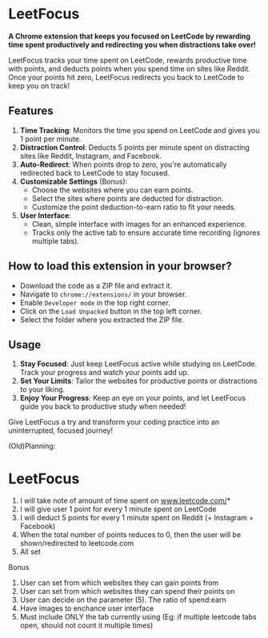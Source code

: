 <h1>LeetFocus</h1>

**A Chrome extension that keeps you focused on LeetCode by rewarding time spent productively and redirecting you when distractions take over!**

LeetFocus tracks your time spent on LeetCode, rewards productive time with points, and deducts points when you spend time on sites like Reddit. Once your points hit zero, LeetFocus redirects you back to LeetCode to keep you on track!

<h2>Features</h2>

1. **Time Tracking**: Monitors the time you spend on LeetCode and gives you 1 point per minute.
2. **Distraction Control**: Deducts 5 points per minute spent on distracting sites like Reddit, Instagram, and Facebook.
3. **Auto-Redirect**: When points drop to zero, you're automatically redirected back to LeetCode to stay focused.
4. **Customizable Settings** (Bonus):
   - Choose the websites where you can earn points.
   - Select the sites where points are deducted for distraction.
   - Customize the point deduction-to-earn ratio to fit your needs.
5. **User Interface**:
   - Clean, simple interface with images for an enhanced experience.
   - Tracks only the active tab to ensure accurate time recording (ignores multiple tabs).

<h2>How to load this extension in your browser?</h2>
<ul>
<li>Download the code as a ZIP file and extract it.</li>
<li>Navigate to <code>chrome://extensions/</code> in your browser.</li>
<li>Enable <code>Developer mode</code> in the top right corner.</li>
<li>Click on the <code>Load Unpacked</code> button in the top left corner.</li>
<li>Select the folder where you extracted the ZIP file.</li>
</ul>

<h2>Usage</h2>

1. **Stay Focused**: Just keep LeetFocus active while studying on LeetCode. Track your progress and watch your points add up.
2. **Set Your Limits**: Tailor the websites for productive points or distractions to your liking.
3. **Enjoy Your Progress**: Keep an eye on your points, and let LeetFocus guide you back to productive study when needed!

Give LeetFocus a try and transform your coding practice into an uninterrupted, focused journey!






















(Old)Planning:

# LeetFocus

1. I will take note of amount of time spent on www.leetcode.com/*
2. I will give user 1 point for every 1 minute spent on LeetCode
3. I will deduct 5 points for every 1 minute spent on Reddit (+ Instagram + Facebook)
4. When the total number of points reduces to 0, then the user will be shown/redirected to leetcode.com
5. All set

Bonus
1. User can set from which websites they can gain points from
2. User can set from which websites they can spend their points on
3. User can decide on the parameter (5). The ratio of spend:earn
4. Have images to enchance user interface
5. Must include ONLY the tab currently using (Eg: if multiple leetcode tabs open, should not count it multiple times)
